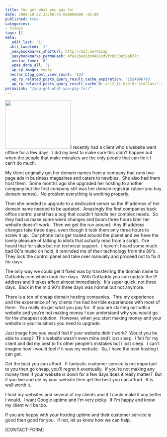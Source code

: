 ```yaml
---
title: You get what you pay for
date: 2008-10-22 23:50:43.000000000 -05:00
published: true
categories:
- Essays
tags: []
meta:
  _edit_last: '1'
  aktt_tweeted: '1'
  _sexybookmarks_shortUrl: http://b2l.me/42zap
  _sexybookmarks_permaHash: 4fe91bad1b9d401cd9fc85c0e59ab37c
  _nectar_love: '0'
  _wpas_done_all: '1'
  _wp_rp_image: empty
  nectar_blog_post_view_count: '133'
  _wp_rp_related_posts_query_result_cache_expiration: '1524986793'
  _wp_rp_related_posts_query_result_cache_6: a:12:{i:0;O:8:"stdClass":2:{s:7:"post_id";s:3:"189";s:5:"score";s:17:"26.91958826183768";}i:1;O:8:"stdClass":2:{s:7:"post_id";s:4:"3126";s:5:"score";s:18:"23.077380461585033";}i:2;O:8:"stdClass":2:{s:7:"post_id";s:4:"1882";s:5:"score";s:17:"22.63010736519952";}i:3;O:8:"stdClass":2:{s:7:"post_id";s:4:"2370";s:5:"score";s:18:"18.757745178021445";}i:4;O:8:"stdClass":2:{s:7:"post_id";s:4:"1267";s:5:"score";s:18:"18.362747253438663";}i:5;O:8:"stdClass":2:{s:7:"post_id";s:4:"3232";s:5:"score";s:17:"17.65216553234727";}i:6;O:8:"stdClass":2:{s:7:"post_id";s:3:"968";s:5:"score";s:17:"17.65216553234727";}i:7;O:8:"stdClass":2:{s:7:"post_id";s:4:"4593";s:5:"score";s:18:"17.123283314989088";}i:8;O:8:"stdClass":2:{s:7:"post_id";s:4:"3835";s:5:"score";s:18:"16.860505939506105";}i:9;O:8:"stdClass":2:{s:7:"post_id";s:3:"705";s:5:"score";s:18:"16.860505939506105";}i:10;O:8:"stdClass":2:{s:7:"post_id";s:4:"1229";s:5:"score";s:17:"16.14867682270461";}i:11;O:8:"stdClass":2:{s:7:"post_id";s:3:"587";s:5:"score";s:17:"16.14867682270461";}}
permalink: "/you-get-what-you-pay-for/"
---
```

<p><img class="alignright size-medium wp-image-1194" title="calculator" src="{{ site.baseurl }}/posts/2008/10/calculator-300x224.gif" alt="" width="210" height="157" />I recently had a client who's website went offline for a few days.  I did my best to make sure this didn't happen but when the people that make mistakes are the only people that can fix it I can't do much.</p>
<p>My client originally got her domain names from a company that runs two page ads in business magazines and caters to newbies.  She also had them host them.  Some months ago she upgraded her hosting to another company but the first company still was her domain registrar (place you buy domain names).  No problem everything is working properly.</p>
<p>Then she needed to upgrade to a dedicated server so the IP address of her domain name needed to be updated.  Amazingly the first companies back office control panel has a bug that couldn't handle her complex needs.  So they had us make some weird changes and boom three hours later her website doesn't work.  Then we get the run around.  Any IP address changes take three days, even though it took them only three hours to screw it up.  Our phone calls get routed around the planet and we have the lovely pleasure of talking to idiots that actually read from a script.  I've heard that for sales but not technical support.  I haven't heard some much bad 80's music on hold, it reminded me of their technology from the 80's.  They lock the control panel and take over manually and proceed not to fix it for days.</p>
<p>The only way we could get it fixed was by transferring the domain name to GoDaddy.com which took five days.  With GoDaddy you can update the IP address and it takes affect almost immediately.  It's super quick, not three days.  Back in the mid 90's three days was normal but not anymore.</p>
<p>There is a ton of cheap domain hosting companies.  Thru my experience and the experience of my clients I've had horrible experiences with most of them.  You really do get what you pay for.  If you are starting out with a website and you're not making money I can understand why you would go for the cheapest solution.  However, when you start making money and your website is your business you need to upgrade.</p>
<p>Just image how you would feel if your website didn't work?  Would you be able to sleep?  This website wasn't even mine and I lost sleep.  I felt for my client and did my best to fix other people's mistakes but I lost sleep.  I can't imagine how I would feel if it was my website.  So, I have the best hosting I can get.</p>
<p>Get the best you can afford.  If fantastic customer service is not important to you then go cheap, you'll regret it eventually.  If you're not making any money then if your website is down for a few days does it really matter?  But if you live and die by your website then get the best you can afford.  It is well worth it.</p>
<p>I host my websites and several of my clients and if I could make it any better I would.  I want Google uptime and I'm very picky.  If I'm happy and know my client will be too.</p>
<p>If you are happy with your hosting uptime and their customer service is good then good for you.  If not, let us know how we can help.</p>
<p>[CONTACT-FORM]</p>
